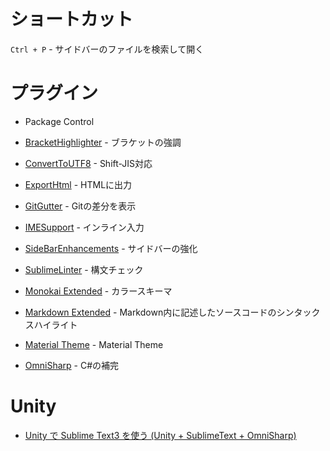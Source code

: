 # ショートカット
` Ctrl + P ` - サイドバーのファイルを検索して開く  

# プラグイン
* Package Control

* [BracketHighlighter](https://packagecontrol.io/packages/BracketHighlighter) - ブラケットの強調

* [ConvertToUTF8](https://packagecontrol.io/packages/ConvertToUTF8) - Shift-JIS対応

* [Export​Html](https://packagecontrol.io/packages/ExportHtml) - HTMLに出力

* [Git​Gutter](https://packagecontrol.io/packages/GitGutter) - Gitの差分を表示

* [IMESupport](https://packagecontrol.io/packages/IMESupport) - インライン入力

* [Side​Bar​Enhancements](https://packagecontrol.io/packages/SideBarEnhancements) - サイドバーの強化

* [SublimeLinter](https://packagecontrol.io/packages/SublimeLinter) - 構文チェック

* [Monokai Extended](https://packagecontrol.io/packages/Monokai%20Extended) - カラースキーマ

* [Markdown Extended](https://packagecontrol.io/packages/Markdown%20Extended) - Markdown内に記述したソースコードのシンタックスハイライト

* [Material Theme](https://packagecontrol.io/packages/Material%20Theme) - Material Theme

* [OmniSharp](https://github.com/OmniSharp/omnisharp-sublime) - C#の補完

# Unity
* [Unity で Sublime Text3 を使う (Unity + SublimeText + OmniSharp)](http://qiita.com/Miyatin/items/22adcf03b00d00ffa9f3)
